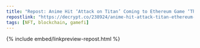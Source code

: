 ```yaml
---
title: "Repost: Anime Hit ‘Attack on Titan’ Coming to Ethereum Game ‘The Sandbox’ - Decrypt"
repostlink: "https://decrypt.co/238924/anime-hit-attack-titan-ethereum-game-sandbox"
tags: [NFT, blockchain, gamefi]
---
```


{% include embed/linkpreview-repost.html %}
